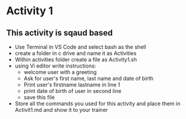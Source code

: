 # Activity 1
## This activity is sqaud based
- Use Terminal in VS Code and select bash as the shell
- create a folder in c drive and name it as Activities
- Within activities folder create a file as Activity1.sh
- using Vi editor write instructions:
	- welcome user with a greeting 
	- Ask for user's first name, last name and date of birth
	- Print user's firstname lastname in line 1 
	- print date of birth of user in second line
	- save this file
- Store all the commands you used for this activity and place them in Activit1.md and show it to your trainer
